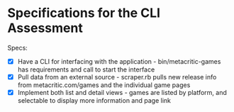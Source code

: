 # Specifications for the CLI Assessment

Specs:
- [x] Have a CLI for interfacing with the application - bin/metacritic-games has requirements and call to start the interface
- [x] Pull data from an external source - scraper.rb pulls new release info from metacritic.com/games and the individual game pages
- [x] Implement both list and detail views - games are listed by platform, and selectable to display more information and page link
